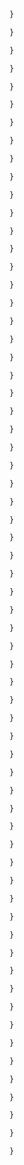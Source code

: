 








```ts
}

}

}

}

}

}

}
```


```ts
}
```



```ts
}

}

}

}

}

}
```


```ts
}

}
```



```ts
}

}

}

}

}

}
```


```ts
}

}
```



```ts
}

}

}

}

}

}
```


```ts
}

}
```



```ts
}

}

}

}

}

}
```


```ts
}

}
```



```ts
}

}

}

}

}

}
```


```ts
}

}
```



```ts
}

}

}

}

}

}
```


```ts
}

}
```



```ts
}

}

}

}

}

}
```


```ts
}

}
```




